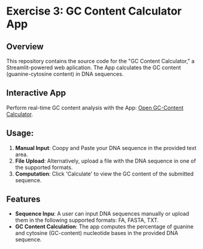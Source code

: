 # Exercise 3: GC Content Calculator App

## Overview
This repository contains the source code for the "GC Content Calculator," a Streamlit-powered web aplication. The App calculates the GC content (guanine-cytosine content) in DNA sequences.

## Interactive App
Perform real-time GC content analysis with the App: [Open GC-Content Calculator](https://msdweekly-iiyjclktunffc8ou42ticm.streamlit.app/). 

## Usage:
1. **Manual Input**: Coopy and Paste your DNA sequence in the provided text area.
2. **File Upload**: Alternatively, upload a file with the DNA sequence in one of the supported formats.
3. **Computation**: Click 'Calculate' to view the GC content of the submitted sequence.

## Features
- **Sequence Inpu**: A user can input DNA sequences manually or upload them in the following supported formats: FA, FASTA, TXT.
- **GC Content Calculation**: The app computes the percentage of guanine and cytosine (GC-content) nucleotide bases in the provided DNA sequence.
